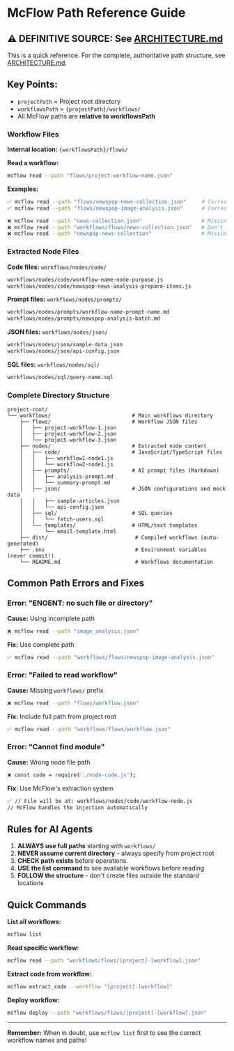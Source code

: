 # McFlow Path Reference Guide

## ⚠️ DEFINITIVE SOURCE: See [ARCHITECTURE.md](/ARCHITECTURE.md)

This is a quick reference. For the complete, authoritative path structure, see [ARCHITECTURE.md](/ARCHITECTURE.md).

## Key Points:
- `projectPath` = Project root directory
- `workflowsPath` = `{projectPath}/workflows/`
- All McFlow paths are **relative to workflowsPath**

### Workflow Files

**Internal location:** `{workflowsPath}/flows/`

**Read a workflow:**
```bash
mcflow read --path "flows/project-workflow-name.json"
```

**Examples:**
```bash
✅ mcflow read --path "flows/newspop-news-collection.json"     # Correct - relative to workflowsPath
✅ mcflow read --path "flows/newspop-image-analysis.json"      # Correct - relative to workflowsPath

❌ mcflow read --path "news-collection.json"                   # Missing flows/ subdirectory
❌ mcflow read --path "workflows/flows/news-collection.json"   # Don't include workflows/
❌ mcflow read --path "newspop-news-collection"                # Missing flows/ and .json
```

### Extracted Node Files

**Code files:** `workflows/nodes/code/`
```bash
workflows/nodes/code/workflow-name-node-purpose.js
workflows/nodes/code/newspop-news-analysis-prepare-items.js
```

**Prompt files:** `workflows/nodes/prompts/`
```bash
workflows/nodes/prompts/workflow-name-prompt-name.md
workflows/nodes/prompts/newspop-analysis-batch.md
```

**JSON files:** `workflows/nodes/json/`
```bash
workflows/nodes/json/sample-data.json
workflows/nodes/json/api-config.json
```

**SQL files:** `workflows/nodes/sql/`
```bash
workflows/nodes/sql/query-name.sql
```

### Complete Directory Structure

```
project-root/
└── workflows/                          # Main workflows directory
    ├── flows/                          # Workflow JSON files
    │   ├── project-workflow-1.json
    │   ├── project-workflow-2.json
    │   └── project-workflow-3.json
    ├── nodes/                          # Extracted node content
    │   ├── code/                       # JavaScript/TypeScript files
    │   │   ├── workflow1-node1.js
    │   │   └── workflow2-node1.js
    │   ├── prompts/                    # AI prompt files (Markdown)
    │   │   ├── analysis-prompt.md
    │   │   └── summary-prompt.md
    │   ├── json/                       # JSON configurations and mock data
    │   │   ├── sample-articles.json
    │   │   └── api-config.json
    │   ├── sql/                        # SQL queries
    │   │   └── fetch-users.sql
    │   └── templates/                  # HTML/text templates
    │       └── email-template.html
    ├── dist/                            # Compiled workflows (auto-generated)
    ├── .env                             # Environment variables (never commit!)
    └── README.md                        # Workflows documentation
```

## Common Path Errors and Fixes

### Error: "ENOENT: no such file or directory"

**Cause:** Using incomplete path
```bash
❌ mcflow read --path "image_analysis.json"
```

**Fix:** Use complete path
```bash
✅ mcflow read --path "workflows/flows/newspop-image-analysis.json"
```

### Error: "Failed to read workflow"

**Cause:** Missing `workflows/` prefix
```bash
❌ mcflow read --path "flows/workflow.json"
```

**Fix:** Include full path from project root
```bash
✅ mcflow read --path "workflows/flows/workflow.json"
```

### Error: "Cannot find module"

**Cause:** Wrong node file path
```bash
❌ const code = require('./node-code.js');
```

**Fix:** Use McFlow's extraction system
```bash
✅ // File will be at: workflows/nodes/code/workflow-node.js
// McFlow handles the injection automatically
```

## Rules for AI Agents

1. **ALWAYS use full paths** starting with `workflows/`
2. **NEVER assume current directory** - always specify from project root
3. **CHECK path exists** before operations
4. **USE the list command** to see available workflows before reading
5. **FOLLOW the structure** - don't create files outside the standard locations

## Quick Commands

**List all workflows:**
```bash
mcflow list
```

**Read specific workflow:**
```bash
mcflow read --path "workflows/flows/[project]-[workflow].json"
```

**Extract code from workflow:**
```bash
mcflow extract_code --workflow "[project]-[workflow]"
```

**Deploy workflow:**
```bash
mcflow deploy --path "workflows/flows/[project]-[workflow].json"
```

---

**Remember:** When in doubt, use `mcflow list` first to see the correct workflow names and paths!